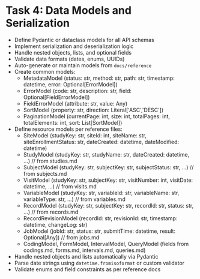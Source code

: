 # Task 4: Data Models and Serialization

- Define Pydantic or dataclass models for all API schemas
- Implement serialization and deserialization logic
- Handle nested objects, lists, and optional fields
- Validate data formats (dates, enums, UUIDs)
- Auto-generate or maintain models from `docs/reference`
- Create common models:
  - MetadataModel (status: str, method: str, path: str, timestamp: datetime, error: Optional[ErrorModel])
  - ErrorModel (code: str, description: str, field: Optional[FieldErrorModel])
  - FieldErrorModel (attribute: str, value: Any)
  - SortModel (property: str, direction: Literal['ASC','DESC'])
  - PaginationModel (currentPage: int, size: int, totalPages: int, totalElements: int, sort: List[SortModel])
- Define resource models per reference files:
  - SiteModel (studyKey: str, siteId: int, siteName: str, siteEnrollmentStatus: str, dateCreated: datetime, dateModified: datetime)
  - StudyModel (studyKey: str, studyName: str, dateCreated: datetime, ...) // from studies.md
  - SubjectModel (studyKey: str, subjectKey: str, subjectStatus: str, ...) // from subjects.md
  - VisitModel (studyKey: str, subjectKey: str, visitNumber: int, visitDate: datetime, ...) // from visits.md
  - VariableModel (studyKey: str, variableId: str, variableName: str, variableType: str, ...) // from variables.md
  - RecordModel (studyKey: str, subjectKey: str, recordId: str, status: str, ...) // from records.md
  - RecordRevisionModel (recordId: str, revisionId: str, timestamp: datetime, changeLog: str)
  - JobModel (jobId: str, status: str, submitTime: datetime, result: Optional[Any]) // from jobs.md
  - CodingModel, FormModel, IntervalModel, QueryModel (fields from codings.md, forms.md, intervals.md, queries.md)
- Handle nested objects and lists automatically via Pydantic
- Parse date strings using `datetime.fromisoformat` or custom validator
- Validate enums and field constraints as per reference docs
